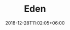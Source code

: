 ---
title: "Eden"
date: 2018-12-28T11:02:05+06:00 
# type don't remove or customize
type : "docs"
---
